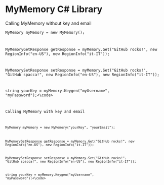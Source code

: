 MyMemory C# Library
===============

Calling MyMemory without key and email

<code>MyMemory myMemory = new MyMemory();

MyMemoryGetResponse getResponse = myMemory.Get("GitHub rocks!", new RegionInfo("en-US"), new RegionInfo("it-IT"));

MyMemorySetResponse setResponse = myMemory.Set("GitHub rocks!", "GitHub spacca!", new RegionInfo("en-US"), new RegionInfo("it-IT"));

string yourKey = myMemory.Keygen("myUsername", "myPassword");<\code>

Calling MyMemory with key and email

<code>MyMemory myMemory = new MyMemory("yourKey", "yourEmail");

MyMemoryGetResponse getResponse = myMemory.Get("GitHub rocks!", new RegionInfo("en-US"), new RegionInfo("it-IT"));

MyMemorySetResponse setResponse = myMemory.Set("GitHub rocks!", "GitHub spacca!", new RegionInfo("en-US"), new RegionInfo("it-IT"));

string yourKey = myMemory.Keygen("myUsername", "myPassword");<\code>
